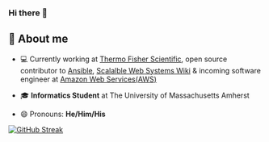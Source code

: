 ### Hi there 👋

## 📖 About me

- 💻 Currently working at [Thermo Fisher Scientific](https://github.com/thermofisher), open source contributor to [Ansible](https://github.com/ansible/ansible), [Scalalble Web Systems Wiki](https://github.com/scalable-web-systems) & incoming software engineer at [Amazon Web Services(AWS)](https://github.com/aws)

- 🎓 **Informatics Student** at The University of Massachusetts Amherst

- 😄 Pronouns: **He/Him/His**

[![GitHub Streak](http://github-readme-streak-stats.herokuapp.com?user=abhinavtripathy&theme=prussian&hide_border=true&date_format=M%20j%5B%2C%20Y%5D)](https://git.io/streak-stats)

<!--
**abhinavtripathy/abhinavtripathy** is a ✨ _special_ ✨ repository because its `README.md` (this file) appears on your GitHub profile.

Here are some ideas to get you started:

- 🔭 I’m currently working on ...
- 🌱 I’m currently learning ...
- 👯 I’m looking to collaborate on ...
- 🤔 I’m looking for help with ...
- 💬 Ask me about ...
- 📫 How to reach me: ...
- 😄 Pronouns: ...
- ⚡ Fun fact: ...
-->
<!-- 
I am junior at [UMass Amherst](https://www.umass.edu/) where I am pursuing my interest of technolgy.  
-->
